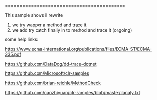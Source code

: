 
==========================================

This sample shows il rewrite 

1. we try wapper a method and trace it.
2. we add try catch finally in to method and trace it (ongoing)


some help links:

https://www.ecma-international.org/publications/files/ECMA-ST/ECMA-335.pdf

https://github.com/DataDog/dd-trace-dotnet

https://github.com/Microsoft/clr-samples

https://github.com/brian-reichle/MethodCheck

https://github.com/caozhiyuan/clr-samples/blob/master/ilanaly.txt
